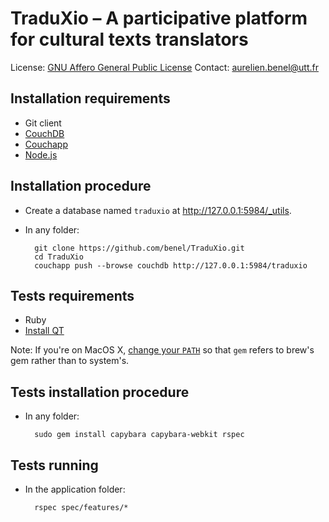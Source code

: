 TraduXio – A participative platform for cultural texts translators
==================================================================

License: [GNU Affero General Public License](http://www.gnu.org/licenses/agpl.html)
Contact: aurelien.benel@utt.fr

Installation requirements
-------------------------

* Git client
* [CouchDB](http://couchdb.apache.org/)
* [Couchapp](https://github.com/jchris/couchapp)
* [Node.js](http://nodejs.org)

Installation procedure
----------------------

* Create a database named `traduxio` at <http://127.0.0.1:5984/_utils>.
* In any folder:

        git clone https://github.com/benel/TraduXio.git
        cd TraduXio
        couchapp push --browse couchdb http://127.0.0.1:5984/traduxio

Tests requirements
------------------

* Ruby
* [Install QT](https://github.com/thoughtbot/capybara-webkit/wiki/Installing-Qt-and-compiling-capybara-webkit)

Note: If you're on MacOS X, [change your `PATH`](http://stackoverflow.com/a/14138490/1121345) so that `gem` refers to brew's gem rather than to system's.

Tests installation procedure
---------------------------

* In any folder:

        sudo gem install capybara capybara-webkit rspec

Tests running
-------------

* In the application folder:

        rspec spec/features/*
